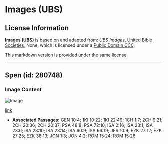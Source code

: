 # Images (UBS)

## License Information

**Images (UBS)** is based on and adapted from: _UBS Images_, [United Bible Societies](https://unitedbiblesocieties.org/), None, which is licensed under a [Public Domain CC0](https://creativecommons.org/public-domain/cc0/).

This markdown version is provided under the same license.



--------------------------------

## Spen (id: 280748)

### Image Content

![Image](https://cdn.aquifer.bible/aquifer-content/resources/Media/WEB-0824_spain.jpg)

[link](https://cdn.aquifer.bible/aquifer-content/resources/Media/WEB-0824_spain.jpg)

* **Associated Passages:** GEN 10:4; 1KI 10:22; 1KI 22:49; 1CH 1:7; 2CH 9:21; 2CH 20:36; 2CH 20:37; PSA 48:8; PSA 72:10; ISA 2:16; ISA 23:1; ISA 23:6; ISA 23:10; ISA 23:14; ISA 60:9; ISA 66:19; JER 10:9; EZK 27:12; EZK 27:25; EZK 38:13; JON 1:3; JON 4:2; ROM 15:24; ROM 15:28

